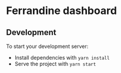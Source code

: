 # Ferrandine dashboard

## Development

To start your development server:

  * Install dependencies with `yarn install`
  * Serve the project with `yarn start`
